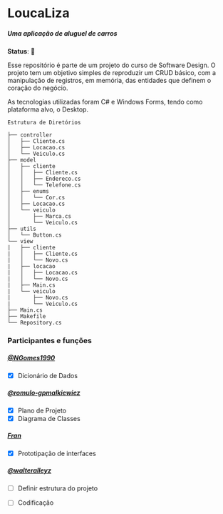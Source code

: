 # LoucaLiza
##### *Uma aplicação de aluguel de carros* 
**Status**: &#128679;

<p>Esse repositório é parte de um projeto do curso de Software Design.
O projeto tem um objetivo simples de reproduzir um CRUD básico, com a manipulação de registros, em memória, das entidades que definem o coração do negócio.</p>
<p>As tecnologias utilizadas foram C# e Windows Forms, tendo como plataforma alvo, o Desktop.</p>


```
Estrutura de Diretórios

├── controller
│   ├── Cliente.cs
│   ├── Locacao.cs
│   └── Veiculo.cs
├── model
│   ├── cliente
│   │   ├── Cliente.cs
│   │   ├── Endereco.cs
│   │   └── Telefone.cs
│   ├── enums
│   │   └── Cor.cs
│   ├── Locacao.cs
│   └── veiculo
│       ├── Marca.cs
│       └── Veiculo.cs
├── utils
│   └── Button.cs
└── view
|   ├── cliente
|   │   ├── Cliente.cs
|   │   └── Novo.cs
|   ├── locacao
|   │   ├── Locacao.cs
|   │   └── Novo.cs
|   ├── Main.cs
|   └── veiculo
|       ├── Novo.cs
|       └── Veiculo.cs
├── Main.cs
├── Makefile
└── Repository.cs
```


### Participantes e funções

##### [*@NGomes1990*](https://github.com/NGomes1990)

 - [x] Dicionário de Dados

##### [*@romulo-gpmalkiewiez*](https://github.com/romulo-gpmalkiewiez)
- [x] Plano de Projeto
- [x] Diagrama de Classes

##### [*Fran*](https://github.com/missmissing84)
- [x] Prototipação de interfaces

##### [*@walteralleyz*](https://github.com/walteralleyz)
- [ ] Definir estrutura do projeto
- [ ] Codificação

